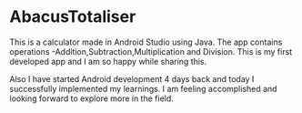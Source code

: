 # AbacusTotaliser
This is a calculator made in Android Studio using Java.
The app contains operations -Addition,Subtraction,Multiplication and Division.
This is my first developed app and I am so happy while sharing this.

Also I have started Android development 4 days back and today I successfully implemented my learnings.
 I am feeling accomplished and looking forward to 
explore more in the field.
